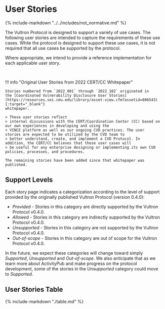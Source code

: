 # User Stories

{% include-markdown "../../includes/not_normative.md" %}

The Vultron Protocol is designed to support a variety of use cases.
The following user stories are intended to capture the requirements of these use cases.
While the protocol is designed to support these use cases, it is not required that all use cases be supported by the
protocol.

Where appropriate, we intend to provide a reference implementation for each applicable user story.

<br/>

!!! info "Original User Stories from 2022 CERT/CC Whitepaper"

    Stories numbered from `2022_001` through `2022_102` originated in
    the [Coordinated Vulnerability Disclosure User Stories](https://resources.sei.cmu.edu/library/asset-view.cfm?assetid=886543){:target="_blank"}
    whitepaper.
    
    > These user stories reflect
    > internal discussions with the CERT/Coordination Center (CC) based on our own experiences in developing and using the
    > VINCE platform as well as our ongoing CVD practices. The user stories are expected to be utilized by the CVD team to
    > better understand, create, and implement a CVD Protocol. In addition, the CERT/CC believes that these user cases will
    > be useful for any enterprise designing or implementing its own CVD policies, processes, and procedures.
    
    The remaining stories have been added since that whitepaper was published.

## Support Levels

Each story page indicates a categorization according to the level of support provided
by the originally published Vultron Protocol (version 0.4.0):

- *Provided* - Stories in this category are directly supported by the Vultron Protocol v0.4.0.
- *Allowed* - Stories in this category are indirectly supported by the Vultron Protocol v0.4.0.
- *Unsupported* - Stories in this category are not supported by the Vultron Protocol v0.4.0.
- *Out-of-scope* - Stories in this category are out of scope for the Vultron Protocol v0.4.0.

In the future, we expect these categories will change toward simply *Supported*, *Unsupported* and *Out-of-scope*.
We also anticipate that as we learn more about ActivityPub and make progress on the protocol development, some of
the stories in the *Unsupported* category could move to *Supported*.

## User Stories Table

{% include-markdown "./table.md" %}
